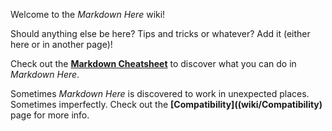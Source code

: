 Welcome to the *Markdown Here* wiki!

Should anything else be here? Tips and tricks or whatever? Add it (either here or in another page)!

Check out the **[Markdown Cheatsheet](wiki/Markdown-Cheatsheet)** to discover what you can do in *Markdown Here*.

Sometimes *Markdown Here* is discovered to work in unexpected places. Sometimes imperfectly. Check out the **[Compatibility]((wiki/Compatibility)** page for more info.
